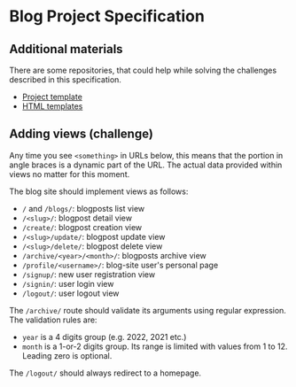 [//]: # (specification for the blog project challenge)

Blog Project Specification
==========================

Additional materials
--------------------

There are some repositories, that could help while solving the challenges
described in this specification.

- [Project template](https://github.com/edu-python-course/django-template)
- [HTML templates](https://github.com/edu-python-course/blog-bootstrap)

Adding views (challenge)
------------

Any time you see `<something>` in URLs below, this means that the portion in
angle braces is a dynamic part of the URL. The actual data provided within
views no matter for this moment.

The blog site should implement views as follows:

- `/` and `/blogs/`: blogposts list view
- `/<slug>/`: blogpost detail view
- `/create/`: blogpost creation view
- `/<slug>/update/`: blogpost update view
- `/<slug>/delete/`: blogpost delete view
- `/archive/<year>/<month>/`: blogposts archive view
- `/profile/<username>/`: blog-site user's personal page
- `/signup/`: new user registration view
- `/signin/`: user login view
- `/logout/`: user logout view

The `/archive/` route should validate its arguments using regular expression.
The validation rules are:

- `year` is a 4 digits group (e.g. 2022, 2021 etc.)
- `month` is a 1-or-2 digits group. Its range is limited with values
  from 1 to 12. Leading zero is optional.

The `/logout/` should always redirect to a homepage.
